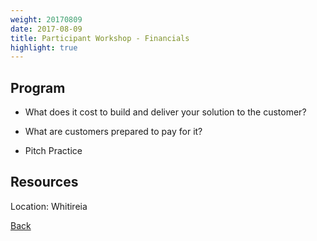 ```yaml
---
weight: 20170809
date: 2017-08-09
title: Participant Workshop - Financials
highlight: true
---
```


## Program

* What does it cost to build and deliver your solution to the customer?
* What are customers prepared to pay for it?

* Pitch Practice

## Resources


Location: Whitireia

[Back](/schedule)